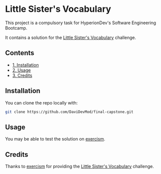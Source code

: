 # Little Sister's Vocabulary

This project is a compulsory task for HyperionDev's Software Engineering Bootcamp.

It contains a solution for the [Little Sister's Vocabulary](https://exercism.org/tracks/python/exercises/little-sisters-vocab) challenge.

## Contents

- [1. Installation](#installation)
- [2. Usage](#usage)
- [3. Credits](#credits)

## Installation

You can clone the repo locally with:

```bash
git clone https://github.com/DaviDevMod/final-capstone.git
```

## Usage

You may be able to test the solution on [exercism](https://exercism.org/tracks/python/exercises/little-sisters-vocab).

## Credits

Thanks to [exercism](https://exercism.org) for providing the [Little Sister's Vocabulary](https://exercism.org/tracks/python/exercises/little-sisters-vocab) challenge.
